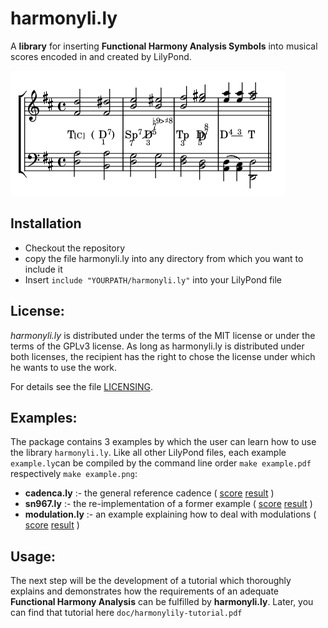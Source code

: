# harmonyli.ly

A **library** for inserting **Functional Harmony Analysis Symbols** into musical 
scores encoded in and created by LilyPond.

![ALT](img/cadenca-by-harmonylily.png "harmonyli.ly example cadenca")

## Installation
* Checkout the repository
* copy the file harmonyli.ly into any directory from which you want to include it
* Insert `include "YOURPATH/harmonyli.ly"` into your LilyPond file

## License:

_harmonyli.ly_ is distributed under the terms of the MIT license or under 
the terms of the GPLv3 license. As long as harmonyli.ly is distributed under 
both licenses, the recipient has the right to chose the license under which he
wants to use the work.

For details see the file [LICENSING](./LICENSING).

## Examples:

The package contains 3 examples by which the user can learn how to use
the library `harmonyli.ly`. Like all other LilyPond files, each example 
`example.ly`can be compiled by the command line order `make example.pdf` 
respectively `make example.png`:

* **cadenca.ly** :- the general reference cadence 
  ( [score](./cadenca.ly) [result](./img/cadenca.png) )
* **sn967.ly** :- the re-implementation of a former example
  ( [score](./sn967.ly) [result](./img/sn967.png) )
* **modulation.ly** :- an example explaining how to deal with modulations
  ( [score](./modulation.ly) [result](./img/modulation.png) )


## Usage:

The next step will be the development of a tutorial which thoroughly
explains and demonstrates how the requirements of an adequate **Functional
Harmony Analysis** can be fulfilled by **harmonyli.ly**. Later, you can
find that tutorial here `doc/harmonylily-tutorial.pdf`
